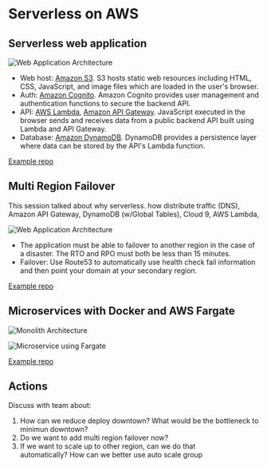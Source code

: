 # Serverless on AWS

## Serverless web application

![Web Application Architecture](https://github.com/aws-samples/aws-serverless-workshops/blob/master/WebApplication/images/wildrydes-complete-architecture.png)

- Web host: [Amazon S3](https://aws.amazon.com/s3/). S3 hosts static web resources including HTML, CSS, JavaScript, and image files which are loaded in the user's browser. 
- Auth: [Amazon Cognito](https://aws.amazon.com/cognito/). Amazon Cognito provides user management and authentication functions to secure the backend API. 
- API: [AWS Lambda](https://aws.amazon.com/lambda/), [Amazon API Gateway](https://aws.amazon.com/api-gateway/). JavaScript executed in the browser sends and receives data from a public backend API built using Lambda and API Gateway.
- Database: [Amazon DynamoDB](https://aws.amazon.com/dynamodb/). DynamoDB provides a  persistence layer where data can be stored by the API's Lambda function.


[Example repo](https://github.com/aws-samples/aws-serverless-workshops/tree/master/WebApplication)


## Multi Region Failover

This session talked about why serverless. how distribute traffic (DNS), Amazon API Gateway, DynamoDB (w/Global Tables), Cloud 9, AWS Lambda,

![Web Application Architecture](https://github.com/aws-samples/aws-serverless-workshops/blob/master/MultiRegion/images/architecture_new.png)

- The application must be able to failover to another region in the case of a disaster. The RTO and RPO must both be less than 15 minutes.
- Failover: Use Route53 to automatically use health check fail information and then point your domain at your secondary region.

[Example repo](https://github.com/aws-samples/aws-serverless-workshops/tree/master/MultiRegion)

## Microservices with Docker and AWS Fargate

![Monolith Architecture](https://github.com/aws-samples/aws-modern-application-workshop/blob/fargate/workshop-1/images/03-arch.png)

![Microservice using Fargate](https://github.com/aws-samples/aws-modern-application-workshop/blob/fargate/workshop-1/images/04-arch.png)

[Example repo](https://github.com/aws-samples/aws-modern-application-workshop/tree/fargate/workshop-1)

## Actions
Discuss with team about: 
1. How can we reduce deploy downtown? What would be the bottleneck to minimun downtown? 
2. Do we want to add multi region failover now? 
3. If we want to scale up to other region, can we do that automatically? How can we better use auto scale group
